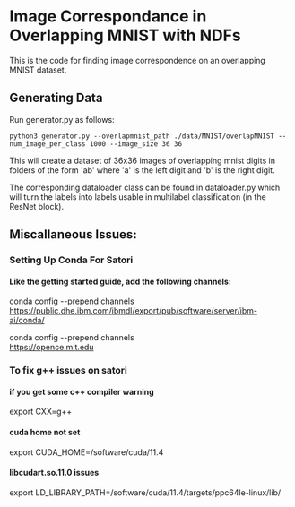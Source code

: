 # Image Correspondance in Overlapping MNIST with NDFs

This is the code for finding image correspondence on an overlapping MNIST dataset.

## Generating Data
Run generator.py as follows:
```
python3 generator.py --overlapmnist_path ./data/MNIST/overlapMNIST --num_image_per_class 1000 --image_size 36 36 
```
This will create a dataset of 36x36 images of overlapping mnist digits in folders of the form 'ab' where 'a' is the
left digit and 'b' is the right digit. 

The corresponding dataloader class can be found in dataloader.py which will turn the labels into labels usable in 
multilabel classification (in the ResNet block). 

## Miscallaneous Issues:

### Setting Up Conda For Satori
#### Like the getting started guide, add the following channels:
conda config --prepend channels \
https://public.dhe.ibm.com/ibmdl/export/pub/software/server/ibm-ai/conda/

conda config --prepend channels \
https://opence.mit.edu

### To fix g++ issues on satori
#### if you get some c++ compiler warning
export CXX=g++

#### cuda home not set
export CUDA_HOME=/software/cuda/11.4

#### libcudart.so.11.0 issues
export LD_LIBRARY_PATH=/software/cuda/11.4/targets/ppc64le-linux/lib/